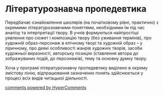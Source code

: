<div id="hypercomments_widget" class="js-hypercomments-widget invisible"></div>

Літературознавча пропедевтика
=============================================
<p>Передбачає ознайомлення школярів (на початковому рівні, практично) з окремими літературознавчими поняттями, необхідними їм під час аналізу та інтерпретації твору. В учнів формуються найпростіші уявлення про сюжет і композицію твору (без уживання термінів), про художній образ-персонаж в епічному творі та художній образ – у ліричному, про деякі особливості жанрів художніх творів, засоби художньої виразності, авторську позицію (ставлення автора до зображуваних подій, до персонажів), тему та основну думку твору.</p>
<p>Хоча у програмі літературознавчу пропедевтику виділено в окрему змістову лінію, відпрацювання зазначених понять здійснюється у процесі всіх видів читацької діяльності.</p>

<div class="js-hypercomments-container">
<a href="http://hypercomments.com" class="hc-link" title="comments widget">comments powered by HyperComments</a>
</div>